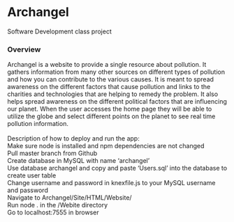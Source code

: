 # Archangel
Software Development class project

<h3> Overview </h3>
Archangel is a website to provide a single resource about pollution. It gathers information from many other sources on different types of pollution and how you can contribute to the various causes. It is meant to spread awareness on the different factors that cause pollution and links to the charities and technologies that are helping to remedy the problem.  It also helps spread awareness on the different political factors that are influencing our planet. When the user accesses the home page they will be able to utilize the globe and select different points on the planet to see real time pollution information.
<br><br>
Description of how to deploy and run the app: <br>
Make sure node is installed and npm dependencies are not changed <br>
Pull master branch from Github <br>
Create database in MySQL with name ‘archangel’ <br>
Use database archangel and copy and paste ‘Users.sql’ into the database to create user table <br>
Change username and password in knexfile.js to your MySQL username and password <br>
Navigate to Archangel/Site/HTML/Website/ <br>
Run node . in the /Webite directory <br>
Go to localhost:7555 in browser
